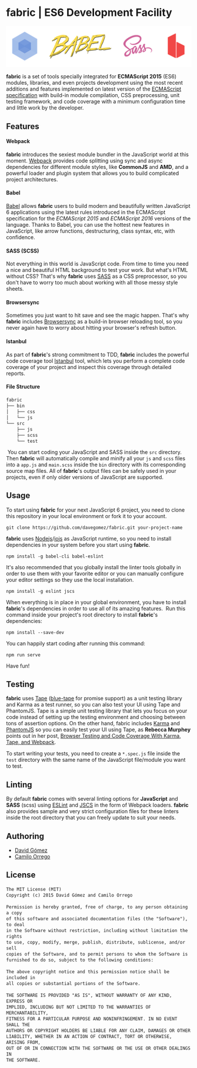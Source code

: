 # fabric | ES6 Development Facility

![fabric's toolset](./assets/tools.png)

**fabric** is a set of tools specially integrated for **ECMAScript 2015** (ES6) modules, libraries, and even projects development using the most recent additions and features implemented on latest version of the [ECMAScript specification](http://www.ecma-international.org/publications/standards/Ecma-262.htm) with build-in module compilation, CSS preprocessing, unit testing framework, and code coverage with a minimum configuration time and little work by the developer. 
## Features
#### Webpack
**fabric** introduces the sexiest module bundler in the JavaScript world at this moment. [Webpack](http://webpack.github.io/) provides code splitting using sync and async dependencies for different module styles, like **CommonJS** and **AMD**, and a powerful loader and plugin system that allows you to build complicated project architectures.

#### Babel
[Babel](https://babeljs.io/) allows **fabric** users to build modern and beautifully written JavaScript 6 applications using the latest rules introduced in the ECMAScript specification for the _ECMAScript 2015_ and _ECMAScript 2016_ versions of the language. Thanks to Babel, you can use the hottest new features in JavaScript, like arrow functions, destructuring, class syntax, etc, with confidence.

#### SASS (SCSS)
Not everything in this world is JavaScript code. From time to time you need a nice and beautiful HTML background to test your work. But what's HTML without CSS? That's why **fabric** uses [SASS](http://sass-lang.com/) as a CSS preprocessor, so you don't have to worry too much about working with all those messy style sheets.

#### Browsersync
Sometimes you just want to hit save and see the magic happen. That's why **fabric** includes [Browsersync](http://www.browsersync.io/) as a build-in browser reloading tool, so you never again have to worry about hitting your browser's refresh button.

#### Istanbul
As part of **fabric**'s strong commitment to TDD, **fabric** includes the powerful code coverage tool [Istanbul](https://github.com/gotwarlost/istanbul) tool, which lets you perform a complete code coverage of your project and inspect this coverage through detailed reports. 
#### File Structure

	fabric
	├── bin
	│   ├── css
	│   └── js
	└── src
		├── js
		├── scss
		└── test
 You can start coding your JavaScript and SASS inside the ```src``` directory. Then **fabric** will automatically compile and minify all your ```js``` and ```scss``` files into a ```app.js``` and ```main.scss``` inside the ```bin``` directory with its corresponding source map files. All of **fabric**'s output files can be safely used in your projects, even if only older versions of JavaScript are supported. 
## Usage
To start using **fabric** for your next JavaScript 6 project, you need to clone this repository in your local environment or fork it to your account.

    git clone https://github.com/davegomez/fabric.git your-project-name

**fabric** uses [Nodejs](https://nodejs.org/)/[iojs](https://iojs.org/en/index.html) as JavaScript runtime, so you need to install dependencies in your system before you start using **fabric**.

    npm install -g babel-cli babel-eslint

It's also recommended that you globally install the linter tools globally in order to use them with your favorite editor or you can manually configure your editor settings so they use the local installation.

    npm install -g eslint jscs 
When everything is in place in your global environment, you have to install **fabric**'s dependencies in order to use all of its amazing features.  Run this command inside your project's root directory to install **fabric**'s dependencies:

    npm install --save-dev

You can happily start coding after running this command:

    npm run serve

Have fun!

## Testing
**fabric** uses [Tape](https://github.com/substack/tape) ([blue-tape](https://github.com/spion/blue-tape) for promise support) as a unit testing library and Karma as a test runner, so you can also test your UI using Tape and PhantomJS. Tape is a simple unit testing library that lets you focus on your code instead of setting up the testing environment and choosing between tons of assertion options. On the other hand, fabric includes [Karma](http://karma-runner.github.io/0.13/index.html) and [PhantomJS](http://phantomjs.org/) so you can easily test your UI using Tape, as **Rebecca Murphey** points out in her post, [Browser Testing and Code Coverage With Karma, Tape, and Webpack](http://rmurphey.com/blog/2015/07/20/karma-webpack-tape-code-coverage/).

To start writing your tests, you need to create a ```*.spec.js``` file inside the ```test``` directory with the same name of the JavaScript file/module you want to test. 
## Linting
By default **fabric** comes with several linting options for **JavaScript** and **SASS** (scss) using [ESLint](http://eslint.org/) and [JSCS](http://jscs.info/) in the form of Webpack loaders. **fabric** also provides sample and very strict configuration files for these linters inside the root directory that you can freely update to suit your needs.  
## Authoring
- [David Gómez](https://github.com/davegomez)
- [Camilo Orrego](https://github.com/baldore)

## License
	The MIT License (MIT)
	Copyright (c) 2015 David Gómez and Camilo Orrego

	Permission is hereby granted, free of charge, to any person obtaining a copy
	of this software and associated documentation files (the "Software"), to deal
	in the Software without restriction, including without limitation the rights
	to use, copy, modify, merge, publish, distribute, sublicense, and/or sell
	copies of the Software, and to permit persons to whom the Software is
	furnished to do so, subject to the following conditions:

	The above copyright notice and this permission notice shall be included in
	all copies or substantial portions of the Software.

	THE SOFTWARE IS PROVIDED "AS IS", WITHOUT WARRANTY OF ANY KIND, EXPRESS OR
	IMPLIED, INCLUDING BUT NOT LIMITED TO THE WARRANTIES OF MERCHANTABILITY,
	FITNESS FOR A PARTICULAR PURPOSE AND NONINFRINGEMENT. IN NO EVENT SHALL THE
	AUTHORS OR COPYRIGHT HOLDERS BE LIABLE FOR ANY CLAIM, DAMAGES OR OTHER
	LIABILITY, WHETHER IN AN ACTION OF CONTRACT, TORT OR OTHERWISE, ARISING FROM,
	OUT OF OR IN CONNECTION WITH THE SOFTWARE OR THE USE OR OTHER DEALINGS IN
	THE SOFTWARE.